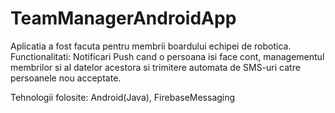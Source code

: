 # TeamManagerAndroidApp

Aplicatia a fost facuta pentru membrii boardului echipei de robotica.\
Functionalitati: Notificari Push cand o persoana isi face cont, managementul membrilor si al datelor acestora si trimitere automata de SMS-uri catre persoanele nou acceptate.

Tehnologii folosite: Android(Java), FirebaseMessaging

